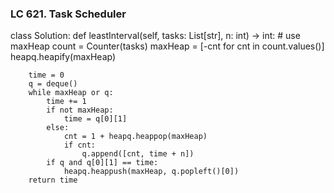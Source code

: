 ### LC 621. Task Scheduler
class Solution:
    def leastInterval(self, tasks: List[str], n: int) -> int:
        # use maxHeap
        count = Counter(tasks)
        maxHeap = [-cnt for cnt in count.values()]
        heapq.heapify(maxHeap)

        time = 0
        q = deque()
        while maxHeap or q:
            time += 1
            if not maxHeap:
                time = q[0][1]
            else:
                cnt = 1 + heapq.heappop(maxHeap)
                if cnt:
                    q.append([cnt, time + n])
            if q and q[0][1] == time:
                heapq.heappush(maxHeap, q.popleft()[0])
        return time